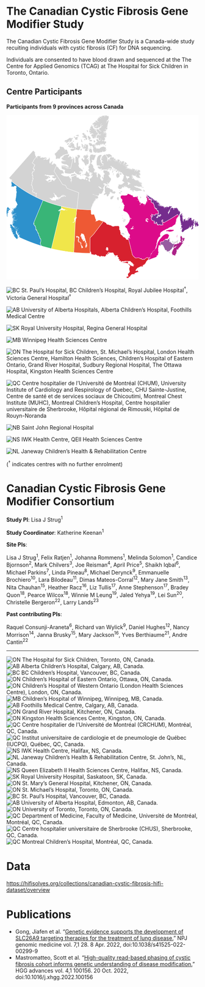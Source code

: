 # The Canadian Cystic Fibrosis Gene Modifier Study

The Canadian Cystic Fibrosis Gene Modifier Study is a Canada-wide study recuiting individuals with cystic fibrosis (CF) for DNA sequencing.

Individuals are consented to have blood drawn and sequenced at the The Centre for Applied Genomics (TCAG) at The Hospital for Sick Children in Toronto, Ontario.


## Centre Participants
**Participants from 9 provinces across Canada**

![Canadian CF Gene Modifier Study Map](cf_gms_map.svg)

![BC](https://img.shields.io/badge/BC-%232d91cc) St. Paul’s Hospital, BC Children’s Hospital, Royal Jubilee Hospital<sup>†</sup>, Victoria General Hospital<sup>†</sup>  

![AB](https://img.shields.io/badge/AB-%2339b577) University of Alberta Hospitals, Alberta Children’s Hospital, Foothills Medical Centre  

![SK](https://img.shields.io/badge/SK-%23f0e64a) Royal University Hospital, Regina General Hospital  

![MB](https://img.shields.io/badge/MB-%23ee5934) Winnipeg Health Sciences Centre  

![ON](https://img.shields.io/badge/ON-%23d7212e) The Hospital for Sick Children, St. Michael’s Hospital, London Health Sciences Centre, Hamilton Health Sciences, Children’s Hospital of Eastern Ontario, Grand River Hospital, Sudbury Regional Hospital, The Ottawa Hospital, Kingston Health Sciences Centre  

![QC](https://img.shields.io/badge/QC-%23dc0b89) Centre hospitalier de l’Université de Montréal (CHUM), University Institute of Cardiology and Respirology of Quebec, CHU Sainte-Justine, Centre de santé et de services sociaux de Chicoutimi, Montreal Chest Institute (MUHC), Montreal Children’s Hospital, Centre hospitalier universitaire de Sherbrooke, Hôpital régional de Rimouski, Hôpital de Rouyn-Noranda  

![NB](https://img.shields.io/badge/NB-%23965ca0) Saint John Regional Hospital  

![NS](https://img.shields.io/badge/NS-%23ac2188) IWK Health Centre, QEII Health Sciences Centre  

![NL](https://img.shields.io/badge/NL-%23752d8d) Janeway Children’s Health & Rehabilitation Centre  

(<sup>†</sup> indicates centres with no further enrolment)

# Canadian Cystic Fibrosis Gene Modifier Consortium

**Study PI**: Lisa J Strug<sup>1</sup>

**Study Coordinator**: Katherine Keenan<sup>1</sup>

**Site PIs**:

Lisa J Strug<sup>1</sup>, Felix Ratjen<sup>1</sup>, Johanna Rommens<sup>1</sup>, Melinda Solomon<sup>1</sup>, Candice Bjornson<sup>2</sup>, Mark Chilvers<sup>3</sup>, Joe Reisman<sup>4</sup>, April Price<sup>5</sup>, Shaikh Iqbal<sup>6</sup>, Michael Parkins<sup>7</sup>, Linda Pineau<sup>8</sup>, Michael Derynck<sup>9</sup>, Emmanuelle Brochiero<sup>10</sup>, Lara Bilodeau<sup>11</sup>, Dimas Mateos-Corral<sup>12</sup>, Mary Jane Smith<sup>13</sup>, Nita Chauhan<sup>15</sup>, Heather Racz<sup>16</sup>, Liz Tullis<sup>17</sup>, Anne Stephenson<sup>17</sup>, Bradey Quon<sup>18</sup>, Pearce Wilcox<sup>18</sup>, Winnie M Leung<sup>19</sup>, Jaled Yehya<sup>19</sup>, Lei Sun<sup>20</sup>, Christelle Bergeron<sup>22</sup>, Larry Lands<sup>23</sup>

**Past contributing PIs**:

Raquel Consunji-Araneta<sup>6</sup>, Richard van Wylick<sup>9</sup>, Daniel Hughes<sup>12</sup>, Nancy Morrison<sup>14</sup>, Janna Brusky<sup>15</sup>, Mary Jackson<sup>16</sup>, Yves Berthiaume<sup>21</sup>, Andre Cantin<sup>22</sup>

---

![ON](https://img.shields.io/badge/1-ON-%23d7212e) The Hospital for Sick Children, Toronto, ON, Canada.  
![AB](https://img.shields.io/badge/2-AB-%2339b577) Alberta Children’s Hospital, Calgary, AB, Canada.  
![BC](https://img.shields.io/badge/3-BC-%232d91cc) BC Children’s Hospital, Vancouver, BC, Canada.  
![ON](https://img.shields.io/badge/4-ON-%23d7212e) Children’s Hospital of Eastern Ontario, Ottawa, ON, Canada.  
![ON](https://img.shields.io/badge/5-ON-%23d7212e) Children’s Hospital of Western Ontario (London Health Sciences Centre), London, ON, Canada.  
![MB](https://img.shields.io/badge/6-MB-%23ee5934) Children’s Hospital of Winnipeg, Winnipeg, MB, Canada.  
![AB](https://img.shields.io/badge/7-AB-%2339b577) Foothills Medical Centre, Calgary, AB, Canada.  
![ON](https://img.shields.io/badge/8-ON-%23d7212e) Grand River Hospital, Kitchener, ON, Canada.  
![ON](https://img.shields.io/badge/9-ON-%23d7212e) Kingston Health Sciences Centre, Kingston, ON, Canada.  
![QC](https://img.shields.io/badge/10-QC-%23dc0b89) Centre hospitalier de l’Université de Montréal (CRCHUM), Montréal, QC, Canada.  
![QC](https://img.shields.io/badge/11-QC-%23dc0b89) Institut universitaire de cardiologie et de pneumologie de Québec (IUCPQ), Québec, QC, Canada.  
![NS](https://img.shields.io/badge/12-NS-%23ac2188) IWK Health Centre, Halifax, NS, Canada.  
![NL](https://img.shields.io/badge/13-NL-%23752d8d) Janeway Children’s Health & Rehabilitation Centre, St. John’s, NL, Canada.  
![NS](https://img.shields.io/badge/14-NS-%23ac2188) Queen Elizabeth II Health Sciences Centre, Halifax, NS, Canada.  
![SK](https://img.shields.io/badge/15-SK-%23f0e64a) Royal University Hospital, Saskatoon, SK, Canada.  
![ON](https://img.shields.io/badge/16-ON-%23d7212e) St. Mary’s General Hospital, Kitchener, ON, Canada.  
![ON](https://img.shields.io/badge/17-ON-%23d7212e) St. Michael’s Hospital, Toronto, ON, Canada.  
![BC](https://img.shields.io/badge/18-BC-%232d91cc) St. Paul’s Hospital, Vancouver, BC, Canada.  
![AB](https://img.shields.io/badge/19-AB-%2339b577) University of Alberta Hospital, Edmonton, AB, Canada.  
![ON](https://img.shields.io/badge/20-ON-%23d7212e) University of Toronto, Toronto, ON, Canada.  
![QC](https://img.shields.io/badge/21-QC-%23dc0b89) Department of Medicine, Faculty of Medicine, Université de Montréal, Montréal, QC, Canada.  
![QC](https://img.shields.io/badge/22-QC-%23dc0b89) Centre hospitalier universitaire de Sherbrooke (CHUS), Sherbrooke, QC, Canada.  
![QC](https://img.shields.io/badge/23-QC-%23dc0b89) Montreal Children’s Hospital, Montréal, QC, Canada.  

# Data

https://hifisolves.org/collections/canadian-cystic-fibrosis-hifi-dataset/overview

# Publications
- Gong, Jiafen et al. “[Genetic evidence supports the development of SLC26A9 targeting therapies for the treatment of lung disease.](https://pubmed.ncbi.nlm.nih.gov/35396391/)” NPJ genomic medicine vol. 7,1 28. 8 Apr. 2022, doi:10.1038/s41525-022-00299-9
- Mastromatteo, Scott et al. “[High-quality read-based phasing of cystic fibrosis cohort informs genetic understanding of disease modification.](https://pubmed.ncbi.nlm.nih.gov/36386424/)” HGG advances vol. 4,1 100156. 20 Oct. 2022, doi:10.1016/j.xhgg.2022.100156
